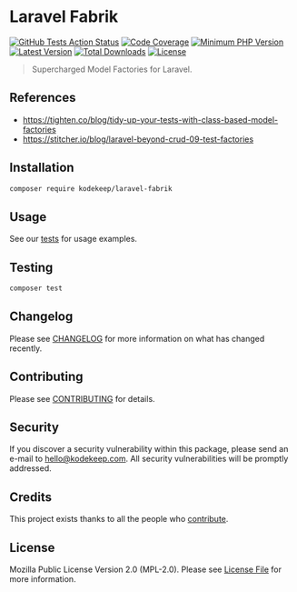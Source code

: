 # Laravel Fabrik

[![GitHub Tests Action Status](https://img.shields.io/github/workflow/status/kodekeep/laravel-fabrik/run-tests?label=tests)](https://github.com/kodekeep/laravel-fabrik/actions?query=workflow%3Arun-tests+branch%3Amaster)
[![Code Coverage](https://badgen.net/codecov/c/github/kodekeep/laravel-fabrik)](https://codecov.io/gh/kodekeep/laravel-fabrik)
[![Minimum PHP Version](https://badgen.net/packagist/php/kodekeep/laravel-fabrik)](https://packagist.org/packages/kodekeep/laravel-fabrik)
[![Latest Version](https://badgen.net/packagist/v/kodekeep/laravel-fabrik)](https://packagist.org/packages/kodekeep/laravel-fabrik)
[![Total Downloads](https://badgen.net/packagist/dt/kodekeep/laravel-fabrik)](https://packagist.org/packages/kodekeep/laravel-fabrik)
[![License](https://badgen.net/packagist/license/kodekeep/laravel-fabrik)](https://packagist.org/packages/kodekeep/laravel-fabrik)

> Supercharged Model Factories for Laravel.

## References

- https://tighten.co/blog/tidy-up-your-tests-with-class-based-model-factories
- https://stitcher.io/blog/laravel-beyond-crud-09-test-factories

## Installation

```bash
composer require kodekeep/laravel-fabrik
```

## Usage

See our [tests](https://github.com/kodekeep/laravel-fabrik/tree/master/tests) for usage examples.

## Testing

``` bash
composer test
```

## Changelog

Please see [CHANGELOG](CHANGELOG.md) for more information on what has changed recently.

## Contributing

Please see [CONTRIBUTING](CONTRIBUTING.md) for details.

## Security

If you discover a security vulnerability within this package, please send an e-mail to hello@kodekeep.com. All security vulnerabilities will be promptly addressed.

## Credits

This project exists thanks to all the people who [contribute](../../contributors).

## License

Mozilla Public License Version 2.0 (MPL-2.0). Please see [License File](LICENSE.md) for more information.
